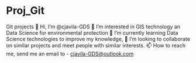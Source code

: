 # Proj_Git
 Git projects
👋 Hi, I’m @cjavila-GDS
👀 I’m interested in GIS technology an Data Science for environmental protection
🌱 I’m currently learning Data Science technologies to improve my knowledge,
💞️ I’m looking to collaborate on similar projects and meet people with similar interests.
📫 How to reach me, send me an email to - cjavila-GDS@outlook.com